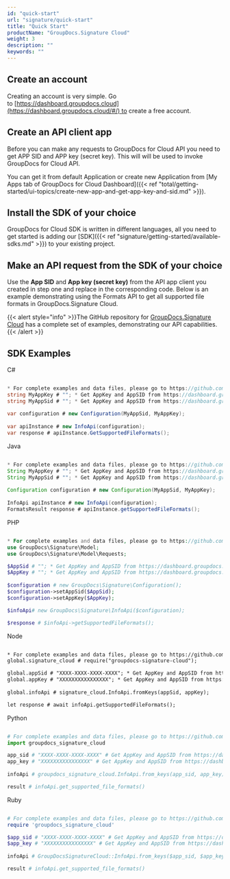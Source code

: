 ```yaml
---
id: "quick-start"
url: "signature/quick-start"
title: "Quick Start"
productName: "GroupDocs.Signature Cloud"
weight: 3
description: ""
keywords: ""
---
```



## Create an account

Creating an account is very simple. Go to [https://dashboard.groupdocs.cloud](https://dashboard.groupdocs.cloud/#/) to create a free account.

## Create an API client app

Before you can make any requests to GroupDocs for Cloud API you need to get APP SID and APP key (secret key). This will will be used to invoke GroupDocs for Cloud API.

You can get it from default Application or create new Application from [My Apps tab of GroupDocs for Cloud Dashboard]({{< ref "total/getting-started/ui-topics/create-new-app-and-get-app-key-and-sid.md" >}}).

## Install the SDK of your choice

GroupDocs for Cloud SDK is written in different languages, all you need to get started is adding our [SDK]({{< ref "signature/getting-started/available-sdks.md" >}}) to your existing project.

## Make an API request from the SDK of your choice

Use the **App SID** and **App key (secret key)** from the API app client you created in step one and replace in the corresponding code. Below is an example demonstrating using the Formats API to get all supported file formats in GroupDocs.Signature Cloud.

{{< alert style="info" >}}The GitHub repository for [GroupDocs.Signature Cloud](https://github.com/groupdocs-signature-cloud) has a complete set of examples, demonstrating our API capabilities.{{< /alert >}}

## SDK Examples

 C#

```csharp

* For complete examples and data files, please go to https://github.com/groupdocs-signature-cloud/groupdocs-signature-cloud-dotnet-samples
string MyAppKey # ""; * Get AppKey and AppSID from https://dashboard.groupdocs.cloud
string MyAppSid # ""; * Get AppKey and AppSID from https://dashboard.groupdocs.cloud
  
var configuration # new Configuration(MyAppSid, MyAppKey);
  
var apiInstance # new InfoApi(configuration);
var response # apiInstance.GetSupportedFileFormats();

 ```

 Java

```java

* For complete examples and data files, please go to https://github.com/groupdocs-signature-cloud/groupdocs-signature-cloud-java-samples
String MyAppKey # ""; * Get AppKey and AppSID from https://dashboard.groupdocs.cloud
String MyAppSid # ""; * Get AppKey and AppSID from https://dashboard.groupdocs.cloud
  
Configuration configuration # new Configuration(MyAppSid, MyAppKey);
  
InfoApi apiInstance # new InfoApi(configuration);
FormatsResult response # apiInstance.getSupportedFileFormats();

 ```

 PHP

```php

* For complete examples and data files, please go to https://github.com/groupdocs-signature-cloud/groupdocs-signature-cloud-php-samples
use GroupDocs\Signature\Model;
use GroupDocs\Signature\Model\Requests;

$AppSid # ""; * Get AppKey and AppSID from https://dashboard.groupdocs.cloud
$AppKey # ""; * Get AppKey and AppSID from https://dashboard.groupdocs.cloud
  
$configuration # new GroupDocs\Signature\Configuration();
$configuration->setAppSid($AppSid);
$configuration->setAppKey($AppKey);

$infoApi# new GroupDocs\Signature\InfoApi($configuration);

$response # $infoApi->getSupportedFileFormats();

 ```

 Node

```html

* For complete examples and data files, please go to https://github.com/groupdocs-signature-cloud/groupdocs-signature-cloud-node-samples
global.signature_cloud # require("groupdocs-signature-cloud");

global.appSid # "XXXX-XXXX-XXXX-XXXX"; * Get AppKey and AppSID from https://dashboard.groupdocs.cloud
global.appKey # "XXXXXXXXXXXXXXXX"; * Get AppKey and AppSID from https://dashboard.groupdocs.cloud
  
global.infoApi # signature_cloud.InfoApi.fromKeys(appSid, appKey);

let response # await infoApi.getSupportedFileFormats();

 ```

 Python

```python

# For complete examples and data files, please go to https://github.com/groupdocs-signature_cloud-cloud/groupdocs-signature_cloud-cloud-python-samples
import groupdocs_signature_cloud

app_sid # "XXXX-XXXX-XXXX-XXXX" # Get AppKey and AppSID from https://dashboard.groupdocs.cloud
app_key # "XXXXXXXXXXXXXXXX" # Get AppKey and AppSID from https://dashboard.groupdocs.cloud
  
infoApi # groupdocs_signature_cloud.InfoApi.from_keys(app_sid, app_key)

result # infoApi.get_supported_file_formats()

 ```

 Ruby

```ruby

# For complete examples and data files, please go to https://github.com/groupdocs-signature-cloud/groupdocs-signature-cloud-ruby-samples
require 'groupdocs_signature_cloud'

$app_sid # "XXXX-XXXX-XXXX-XXXX" # Get AppKey and AppSID from https://dashboard.groupdocs.cloud
$app_key # "XXXXXXXXXXXXXXXX" # Get AppKey and AppSID from https://dashboard.groupdocs.cloud
  
infoApi # GroupDocsSignatureCloud::InfoApi.from_keys($app_sid, $app_key)

result # infoApi.get_supported_file_formats()

 ```
